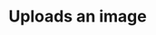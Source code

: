 # Uploads an image

<apidoc openapi-path="./../openapi.yaml" endpoint="/pet/{petId}/uploadImage" method="post"/>